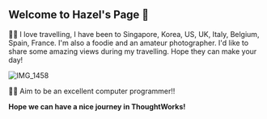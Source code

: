 ## Welcome to Hazel's Page 👋



🙋‍♀️ I love travelling, I have been to Singapore, Korea, US, UK, Italy, Belgium, Spain, France. I'm also a foodie and an amateur photographer.
I'd like to share some amazing views during my travelling. Hope they can make your day!


![IMG_1458](https://user-images.githubusercontent.com/115375611/200777638-0728fa81-e1c9-4fdc-a92c-ef1fbe6b3eaf.jpg)

👩‍💻 Aim to be an excellent computer programmer!!



**Hope we can have a nice journey in ThoughtWorks!**
